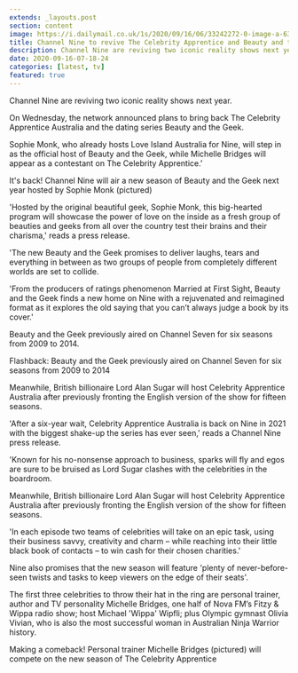 ```yaml
---
extends: _layouts.post
section: content
image: https://i.dailymail.co.uk/1s/2020/09/16/06/33242272-0-image-a-63_1600235872154.jpg 
title: Channel Nine to revive The Celebrity Apprentice and Beauty and the Geek 
description: Channel Nine are reviving two iconic reality shows next year. 
date: 2020-09-16-07-18-24 
categories: [latest, tv] 
featured: true 
--- 
```

Channel Nine are reviving two iconic reality shows next year.

On Wednesday, the network announced plans to bring back The Celebrity Apprentice Australia and the dating series Beauty and the Geek.

Sophie Monk, who already hosts Love Island Australia for Nine, will step in as the official host of Beauty and the Geek, while Michelle Bridges will appear as a contestant on The Celebrity Apprentice.'

It's back! Channel Nine will air a new season of Beauty and the Geek next year hosted by Sophie Monk (pictured)

'Hosted by the original beautiful geek, Sophie Monk, this big-hearted program will showcase the power of love on the inside as a fresh group of beauties and geeks from all over the country test their brains and their charisma,' reads a press release. 

'The new Beauty and the Geek promises to deliver laughs, tears and everything in between as two groups of people from completely different worlds are set to collide.

'From the producers of ratings phenomenon Married at First Sight, Beauty and the Geek finds a new home on Nine with a rejuvenated and reimagined format as it explores the old saying that you can’t always judge a book by its cover.'

Beauty and the Geek previously aired on Channel Seven for six seasons from 2009 to 2014.

Flashback: Beauty and the Geek previously aired on Channel Seven for six seasons from 2009 to 2014

Meanwhile, British billionaire Lord Alan Sugar will host Celebrity Apprentice Australia after previously fronting the English version of the show for fifteen seasons.

'After a six-year wait, Celebrity Apprentice Australia is back on Nine in 2021 with the biggest shake-up the series has ever seen,' reads a Channel Nine press release. 

'Known for his no-nonsense approach to business, sparks will fly and egos are sure to be bruised as Lord Sugar clashes with the celebrities in the boardroom.

Meanwhile, British billionaire Lord Alan Sugar will host Celebrity Apprentice Australia after previously fronting the English version of the show for fifteen seasons.

'In each episode two teams of celebrities will take on an epic task, using their business savvy, creativity and charm – while reaching into their little black book of contacts – to win cash for their chosen charities.'

Nine also promises that the new season will feature 'plenty of never-before-seen twists and tasks to keep viewers on the edge of their seats'.

The first three celebrities to throw their hat in the ring are personal trainer, author and TV personality Michelle Bridges, one half of Nova FM’s Fitzy & Wippa radio show; host Michael 'Wippa' Wipfli; plus Olympic gymnast Olivia Vivian, who is also the most successful woman in Australian Ninja Warrior history.

Making a comeback! Personal trainer Michelle Bridges (pictured) will compete on the new season of The Celebrity Apprentice


